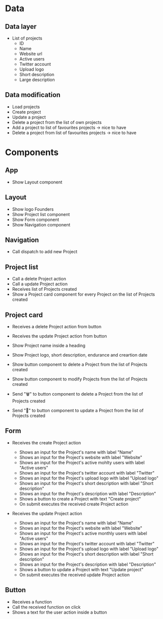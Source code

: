 # Data

## Data layer

- List of projects
  - ID
  - Name
  - Website url
  - Active users
  - Twitter account
  - Upload logo
  - Short description
  - Large description

## Data modification

- Load projects
- Create project
- Update a project
- Delete a project from the list of own projects
- Add a project to list of favourites projects -> nice to have
- Delete a project from list of favourites projects -> nice to have

# Components

## App

- Show Layout component

## Layout

- Show logo Founders
- Show Project list component
- Show Form component
- Show Navigation component

## Navigation

- Call dispatch to add new Project

## Project list

- Call a delete Project action
- Call a update Project action
- Receives list of Projects created
- Show a Project card component for every Project on the list of Projects created

## Project card

- Receives a delete Project action from button
- Receives the update Project action from button
- Show Project name inside a heading
- Show Project logo, short description, endurance and creartion date
- Show button component to delete a Project from the list of Projects created
- Show button component to modify Projects from the list of Projects created

- Send "🗑️" to button component to delete a Project from the list of Projects created
- Send "📝" to button component to update a Project from the list of Projects created

## Form

- Receives the create Project action

  - Shows an input for the Project's name with label "Name"
  - Shows an input for the Project's website with label "Website"
  - Shows an input for the Project's active mohlty users with label "Active users"
  - Shows an input for the Project's twitter account with label "Twitter"
  - Shows an input for the Project's upload logo with label "Upload logo"
  - Shows an input for the Project's short description with label "Short description"
  - Shows an input for the Project's description with label "Description"
  - Shows a button to create a Project with text "Create project"
  - On submit executes the received create Project action

- Receives the update Project action
  - Shows an input for the Project's name with label "Name"
  - Shows an input for the Project's website with label "Website"
  - Shows an input for the Project's active monthly users with label "Active users"
  - Shows an input for the Project's twitter account with label "Twitter"
  - Shows an input for the Project's upload logo with label "Upload logo"
  - Shows an input for the Project's short description with label "Short description"
  - Shows an input for the Project's description with label "Description"
  - Shows a button to update a Project with text "Update project"
  - On submit executes the received update Project action

## Button

- Receives a function
- Call the received function on click
- Shows a text for the user action inside a button

